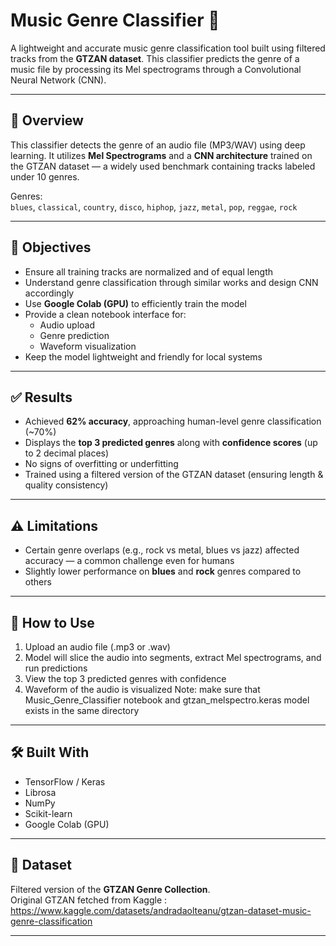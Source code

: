 # Music Genre Classifier 🎵

A lightweight and accurate music genre classification tool built using filtered tracks from the **GTZAN dataset**. This classifier predicts the genre of a music file by processing its Mel spectrograms through a Convolutional Neural Network (CNN).

---

## 📌 Overview

This classifier detects the genre of an audio file (MP3/WAV) using deep learning. It utilizes **Mel Spectrograms** and a **CNN architecture** trained on the GTZAN dataset — a widely used benchmark containing tracks labeled under 10 genres.

Genres:  
`blues`, `classical`, `country`, `disco`, `hiphop`, `jazz`, `metal`, `pop`, `reggae`, `rock`

---

## 🎯 Objectives

- Ensure all training tracks are normalized and of equal length  
- Understand genre classification through similar works and design CNN accordingly  
- Use **Google Colab (GPU)** to efficiently train the model  
- Provide a clean notebook interface for:
  - Audio upload  
  - Genre prediction  
  - Waveform visualization  
- Keep the model lightweight and friendly for local systems

---

## ✅ Results

- Achieved **62% accuracy**, approaching human-level genre classification (~70%)  
- Displays the **top 3 predicted genres** along with **confidence scores** (up to 2 decimal places)  
- No signs of overfitting or underfitting  
- Trained using a filtered version of the GTZAN dataset (ensuring length & quality consistency)

---

## ⚠️ Limitations

- Certain genre overlaps (e.g., rock vs metal, blues vs jazz) affected accuracy — a common challenge even for humans  
- Slightly lower performance on **blues** and **rock** genres compared to others

---

## 📂 How to Use

1. Upload an audio file (.mp3 or .wav)
2. Model will slice the audio into segments, extract Mel spectrograms, and run predictions
3. View the top 3 predicted genres with confidence
4. Waveform of the audio is visualized
   Note: make sure that Music_Genre_Classifier notebook and gtzan_melspectro.keras model exists in the same directory

---

## 🛠️ Built With

- TensorFlow / Keras  
- Librosa  
- NumPy  
- Scikit-learn  
- Google Colab (GPU)

---

## 📁 Dataset

Filtered version of the **GTZAN Genre Collection**.  
Original GTZAN fetched from Kaggle : https://www.kaggle.com/datasets/andradaolteanu/gtzan-dataset-music-genre-classification

---
